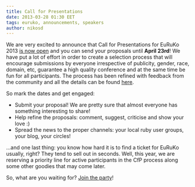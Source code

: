 ```yaml
---
title: Call for Presentations
date: 2013-03-28 01:30 EET
tags: euruko, announcements, speakers
author: nikosd
---
```

We are very excited to announce that Call for Presentations for EuRuKo 2013 [is now open](http://cfp.euruko2013.org/proposals)
and you can send your proposals until **April 23rd**! We have put a lot of effort in order to create a selection process
that will encourage submissions by everyone irrespective of publicity, gender, race, domain, etc,
guarantee a high quality conference and at the same time be fun for all participants.
The process has been refined with feedback from the community and all the details can be found [here](http://cfp.euruko2013.org/about).

So mark the dates and get engaged:
- Submit your proposal! We are pretty sure that almost everyone has something interesting to share!
- Help refine the proposals: comment, suggest, criticise and show your love :)
- Spread the news to the proper channels: your local ruby user groups, your blog, your circles!

...and one last thing: you know how hard it is to find a ticket for EuRuKo usually, right?
They tend to sell out in seconds. Well, this year, we are reserving a priority line for active participants
in the CfP process along some other goodies that may come later.

So, what are you waiting for? [Join the party](http://cfp.euruko2013.org)!

